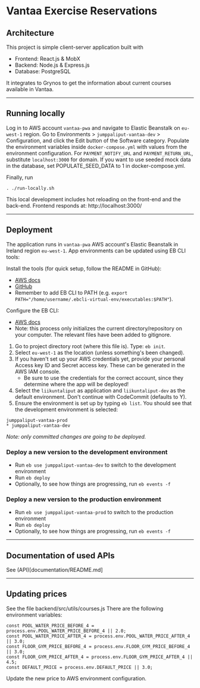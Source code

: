 # Vantaa Exercise Reservations

## Architecture

This project is simple client-server application built with

-   Frontend: React.js & MobX
-   Backend: Node.js & Express.js
-   Database: PostgreSQL

It integrates to Grynos to get the information about current courses available in Vantaa.

---

## Running locally

Log in to AWS account `vantaa-pwa` and navigate to Elastic Beanstalk on `eu-west-1` region.
Go to Environments > `jumppaliput-vantaa-dev` > Configuration, and click the Edit button of the Software
category. Populate the environment variables inside `docker-compose.yml` with values from the environment
configuration. For `PAYMENT_NOTIFY_URL` and `PAYMENT_RETURN_URL`, substitute `localhost:3000` for domain. If you want to use seeded mock data in the database, set POPULATE_SEED_DATA to 1 in docker-compose.yml.

Finally, run

```
. ./run-locally.sh
```

This local development includes hot reloading on the front-end and the back-end.
Frontend responds at: http://localhost:3000/

---

## Deployment

The application runs in `vantaa-pwa` AWS account's Elastic Beanstalk in Ireland region `eu-west-1`. App
environments can be updated using EB CLI tools:

Install the tools (for quick setup, follow the README in GitHub):

-   [AWS docs](https://docs.aws.amazon.com/elasticbeanstalk/latest/dg/eb-cli3-install.html)
-   [GitHub](https://github.com/aws/aws-elastic-beanstalk-cli-setup)
-   Remember to add EB CLI to PATH (e.g. `export PATH="/home/username/.ebcli-virtual-env/executables:$PATH"`).

Configure the EB CLI:

-   [AWS docs](https://docs.aws.amazon.com/elasticbeanstalk/latest/dg/eb-cli3-configuration.html)
-   Note: this process only initializes the current directory/repository on your computer. The relevant files have been added to gitignore.

1. Go to project directory root (where this file is). Type: `eb init`.
2. Select `eu-west-1` as the location (unless something's been changed).
3. If you haven't set up your AWS credentials yet, provide your personal Access key ID and Secret access key. These can be generated in the AWS IAM console.
    - Be sure to use the credentials for the correct account, since they determine where the app will be deployed!
4. Select the `liikuntaliput` as application and `liikuntaliput-dev` as the default environment. Don't continue with CodeCommit (defaults to Y).
5. Ensure the environment is set up by typing `eb list`. You should see that the development environment is selected:

```
jumppaliput-vantaa-prod
* jumppaliput-vantaa-dev
```

_Note: only committed changes are going to be deployed._

### Deploy a new version to the development environment

-   Run `eb use jumppaliput-vantaa-dev` to switch to the development environment
-   Run `eb deploy`
-   Optionally, to see how things are progressing, run `eb events -f`

### Deploy a new version to the production environment

-   Run `eb use jumppaliput-vantaa-prod` to switch to the production environment
-   Run `eb deploy`
-   Optionally, to see how things are progressing, run `eb events -f`

---

## Documentation of used APIs

See (API)[documentation/README.md]

---

## Updating prices

See the file backend/src/utils/courses.js
There are the following environment variables:

    const POOL_WATER_PRICE_BEFORE_4 = process.env.POOL_WATER_PRICE_BEFORE_4 || 2.0;
    const POOL_WATER_PRICE_AFTER_4 = process.env.POOL_WATER_PRICE_AFTER_4 || 3.0;
    const FLOOR_GYM_PRICE_BEFORE_4 = process.env.FLOOR_GYM_PRICE_BEFORE_4 || 3.0;
    const FLOOR_GYM_PRICE_AFTER_4 = process.env.FLOOR_GYM_PRICE_AFTER_4 || 4.5;
    const DEFAULT_PRICE = process.env.DEFAULT_PRICE || 3.0;

Update the new price to AWS environment configuration.
